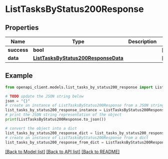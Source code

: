 # ListTasksByStatus200Response


## Properties

Name | Type | Description | Notes
------------ | ------------- | ------------- | -------------
**success** | **bool** |  | [optional] 
**data** | [**ListTasksByStatus200ResponseData**](ListTasksByStatus200ResponseData.md) |  | [optional] 

## Example

```python
from openapi_client.models.list_tasks_by_status200_response import ListTasksByStatus200Response

# TODO update the JSON string below
json = "{}"
# create an instance of ListTasksByStatus200Response from a JSON string
list_tasks_by_status200_response_instance = ListTasksByStatus200Response.from_json(json)
# print the JSON string representation of the object
print(ListTasksByStatus200Response.to_json())

# convert the object into a dict
list_tasks_by_status200_response_dict = list_tasks_by_status200_response_instance.to_dict()
# create an instance of ListTasksByStatus200Response from a dict
list_tasks_by_status200_response_from_dict = ListTasksByStatus200Response.from_dict(list_tasks_by_status200_response_dict)
```
[[Back to Model list]](../README.md#documentation-for-models) [[Back to API list]](../README.md#documentation-for-api-endpoints) [[Back to README]](../README.md)



